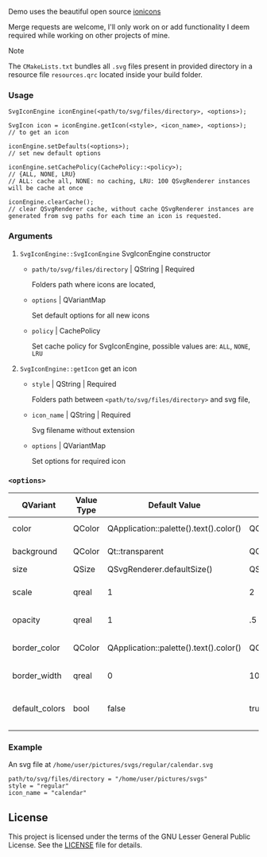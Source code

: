 Demo uses the beautiful open source [ionicons](https://ionic.io/ionicons)

Merge requests are welcome, I'll only work on or add functionality I deem required while working on other projects of mine.

> [!NOTE]
> The `CMakeLists.txt` bundles all `.svg` files present in provided directory in a resource file `resources.qrc` located inside your build folder.

### Usage
```
SvgIconEngine iconEngine(<path/to/svg/files/directory>, <options>);

SvgIcon icon = iconEngine.getIcon(<style>, <icon_name>, <options>);
// to get an icon

iconEngine.setDefaults(<options>);
// set new default options

iconEngine.setCachePolicy(CachePolicy::<policy>);
// {ALL, NONE, LRU}
// ALL: cache all, NONE: no caching, LRU: 100 QSvgRenderer instances will be cache at once

iconEngine.clearCache();
// clear QSvgRenderer cache, without cache QSvgRenderer instances are generated from svg paths for each time an icon is requested.
```

### Arguments
1. `SvgIconEngine::SvgIconEngine` SvgIconEngine constructor
	  - `path/to/svg/files/directory` | QString | Required

    	Folders path where icons are located,

    - `options` | QVariantMap

    	Set default options for all new icons

    - `policy` | CachePolicy

    	Set cache policy for SvgIconEngine, possible values are: `ALL`, `NONE`, `LRU`

2. `SvgIconEngine::getIcon` get an icon
	  - `style` | QString | Required

    	Folders path between `<path/to/svg/files/directory>` and svg file,

    - `icon_name` | QString | Required

    	Svg filename without extension

    - `options` | QVariantMap

   		Set options for required icon

### `<options>`
| QVariant       | Value Type | Default Value                          | Ex. Value         | Animates? | Use |
| -------------- | ---------- | -------------------------------------- | ----------------- | --------- | --- |
| color          | QColor     | QApplication::palette().text().color() | QColor(Qt::red)   | Yes       | Color used to fill icon |
| background     | QColor     | Qt::transparent                        | QColor(Qt::red)   | Yes       | Background fill for icons |
| size           | QSize      | QSvgRenderer.defaultSize()             | QSize(64, 64)     | Yes       | Icon size |
| scale          | qreal      | 1                                      | 2                 | Yes       | Image size inside icon box |
| opacity        | qreal      | 1                                      | .5                | Yes       | Icon opacity |
| border_color   | QColor     | QApplication::palette().text().color() | QColor(Qt::black) | Will       | Color for border around icon |
| border_width   | qreal      | 0                                      | 10                | Will       | Border width |
| default_colors | bool       | false                                  | true/false        | No        | If icon colors remain as in svg file |

### Example
An svg file at `/home/user/pictures/svgs/regular/calendar.svg`

```
path/to/svg/files/directory = "/home/user/pictures/svgs"
style = "regular"
icon_name = "calendar"
```


## License

This project is licensed under the terms of the GNU Lesser General Public License. See the [LICENSE](./LICENSE) file for details.
